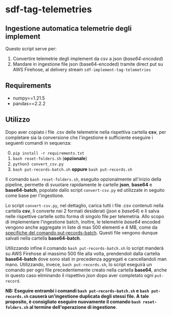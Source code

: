# sdf-tag-telemetries

## Ingestione automatica telemetrie degli implement

Questo script serve per:
1. Convertire telemetrie degli implement da csv a json (*base64-encoded*)
2. Mandare in ingestione file json (base64-encoded) tramite direct put su AWS Firehose, al delivery stream `sdf-implement-tag-telemetries`

## Requirements
- numpy==1.21.5
- pandas==2.2.2

## Utilizzo
Dopo aver copiato i file .csv delle telemetrie nella rispettiva cartella **csv**, per completare sia la conversione che l'ingestione è sufficiente eseguire i seguenti comandi in sequenza:

0. `pip install -r requirements.txt`
1. `bash reset-folders.sh` (**opzionale**)
2. `python3 convert_csv.py`
3. `bash put-records-batch.sh` **oppure** `bash put-records.sh`

Il comando `bash reset-folders.sh`, eseguito opzionalmente all'inizio della pipeline, permette di svuotare rapidamente le cartelle **json**, **base64** e **base64-batch**, popolate dallo script `convert-csv.py` ed utilizzate in seguito come base per l'ingestione.  

Lo script `convert-csv.py`, nel dettaglio, carica tutti i file .csv contenuti nella cartella **csv**, li converte nei 2 formati desiderati (*json* e *base64*) e li salva nelle rispettive cartelle sotto forma di singolo file per telemetria. Allo scopo di implementare l'ingestione batch, inoltre, le telemetrie *base64* encoded vengono anche aggregate in liste di max 500 elementi e 4 MB, come da [specifiche del comando put-records-batch](https://docs.aws.amazon.com/cli/latest/reference/firehose/put-record-batch.html). Questi file vengono dunque salvati nella cartella **base64-batch**.

Utilizzando infine il comando `bash put-records-batch.sh` lo script manderà su AWS Firehose al massimo 500 file alla volta, prendendoli dalla cartella **base64-batch** dove sono stati in precedenza aggregati e cancellandoli man mano. Utilizzando, invece, `bash put-records.sh`, lo script eseguirà un comando per ogni file precedentemente creato nella cartella **base64**, anche in questo caso eliminando il rispettivo *json* dopo aver completato ogni `put-record`.  

**NB: Eseguire entrambi i comandi `bash put-records-batch.sh` e `bash put-records.sh` causerà un'ingestione duplicata degli stessi file. A tale proposito, è consigliato eseguire nuovamente il comando `bash reset-folders.sh` al termine dell'operazione di ingestione**.